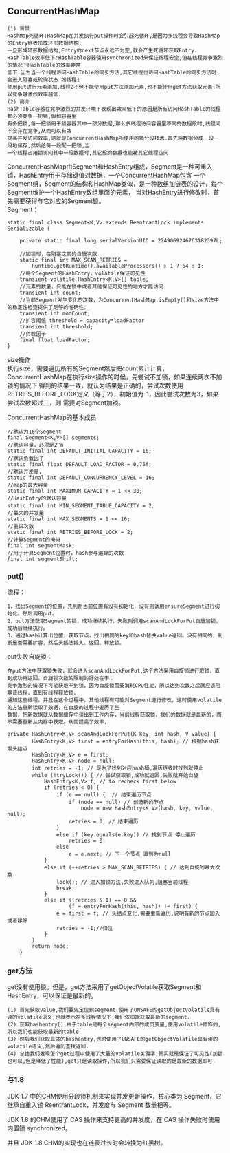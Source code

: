 ## ConcurrentHashMap       
```
(1) 背景
HashMap死循环:HashMap在并发执行put操作时会引起死循环,是因为多线程会导致HashMap的Entry链表形成环形数据结构,
一旦形成环形数据结构,Entry的next节点永远不为空,就会产生死循环获取Entry.
HashTable效率低下:HashTable容器使用synchronized来保证线程安全,但在线程竞争激烈的情况下HashTable的效率非常
低下.因为当一个线程访问HashTable的同步方法,其它线程也访问HashTable的同步方法时,会进入阻塞或轮询状态.如线程1
使用put进行元素添加,线程2不但不能使用put方法添加元素,也不能使用get方法获取元素,所以竞争越激烈效率越低.
(2) 简介
HashTable容器在竞争激烈的并发环境下表现出效率低下的原因是所有访问HashTable的线程都必须竞争一把锁,假如容器里
有多把锁,每一把锁用于锁容器其中一部分数据,那么多线程访问容器里不同的数据段时,线程间不会存在竞争,从而可以有效
提高并发访问效率,这就是ConcurrentHashMap所使用的锁分段技术.首先将数据分成一段一段地储存,然后给每一段配一把锁,当
一个线程占用锁访问其中一段数据时,其它段的数据也能被其它线程访问.
```
ConcurrentHashMap由Segment和HashEntry组成，Segment是一种可重入锁，HashEntry用于存储键值对数据，一个ConcurrentHashMap包含
一个Segment组，Segment的结构和HashMap类似，是一种数组加链表的设计，每个Segment维护一个HashEntry数组里面的元素，
当对HashEntry进行修改时，首先需要获得与它对应的Segment锁。       
Segment：
```
static final class Segment<K,V> extends ReentrantLock implements Serializable {

    private static final long serialVersionUID = 2249069246763182397L;

    //加锁时，在阻塞之前的自旋次数
    static final int MAX_SCAN_RETRIES =
        Runtime.getRuntime().availableProcessors() > 1 ? 64 : 1;
    //每个Segment的HashEntry，volatile保证可见性
    transient volatile HashEntry<K,V>[] table;
    //元素的数量，只能在锁中或者其他保证可见性的地方才能访问
    transient int count;
    //当前Segment发生变化的次数，为ConcurrentHashMap.isEmpty()和size方法中的稳定性检查提供了足够的准确性。
    transient int modCount;
    //扩容阈值 threshold = capacity*loadFactor
    transient int threshold;
    //负载因子
    final float loadFactor;
}
```
size操作          
执行size，需要遍历所有的Segment然后把count累计计算，ConcurrentHashMap在执行size操作的时候，先尝试不加锁，如果连续两次不加锁的情况下
得到的结果一致，就认为结果是正确的，尝试次数使用RETRIES_BEFORE_LOCK定义（等于2），初始值为-1，因此尝试次数为3，如果尝试次数超过三，则
需要对Segment加锁。

ConcurrentHashMap的基本成员      
```
//默认为16个Segment
final Segment<K,V>[] segments;
//默认容量，必须是2^n
static final int DEFAULT_INITIAL_CAPACITY = 16;
//默认负载因子
static final float DEFAULT_LOAD_FACTOR = 0.75f;
//默认并发量，
static final int DEFAULT_CONCURRENCY_LEVEL = 16;
//map的最大容量
static final int MAXIMUM_CAPACITY = 1 << 30;
//HashEntry的默认容量
static final int MIN_SEGMENT_TABLE_CAPACITY = 2、
//最大的并发量
static final int MAX_SEGMENTS = 1 << 16;
//重试次数
static final int RETRIES_BEFORE_LOCK = 2;
//计算Segment的掩码
final int segmentMask;
//用于计算Segment位置时，hash参与运算的次数
final int segmentShift;
```
### put()       
流程：       
```
1，找出Segment的位置，先判断当前位置有没有初始化，没有则调用ensureSegment进行初始化。然后调用put。
2，put方法获取Segment的锁，成功继续执行，失败则调用scanAndLockForPut自旋加锁，成功后继续执行。       
3，通过hash计算出位置，获取节点，找出相同的key和hash替换value返回。没有相同的，判断是否需要扩容，然后头插法插入。返回。释放锁。
```
put失败自旋锁：       
```
在put方法中获取锁失败，就会进入scanAndLockForPut,这个方法采用自旋锁进行取锁，直到成功再返回。自旋锁次数的限制的好处在于：
竞争激烈的情况下可能获取不到锁，因为自旋锁需要消耗CPU性能，所以达到次数之后就应该阻塞该线程，直到有线程释放锁，
通知这些线程。并且在这个过程中，其他线程有可能对Segment进行修改，这时使用volatile的方法重新读取了数据，在自旋的过程中遍历了些
数据，把新数据就从数据缓存中读出到工作内存，当前线程获取锁，我们的数据就是最新的，而不需要重新从内存中获取。从而提高了效率，
```

```
private HashEntry<K,V> scanAndLockForPut(K key, int hash, V value) {
        HashEntry<K,V> first = entryForHash(this, hash); // 根据hash获取头结点
        HashEntry<K,V> e = first;
        HashEntry<K,V> node = null;
        int retries = -1; // 是为了找到对应hash桶,遍历链表时找到就停止
        while (!tryLock()) { // 尝试获取锁,成功就返回,失败就开始自旋
            HashEntry<K,V> f; // to recheck first below
            if (retries < 0) {
                if (e == null) {  // 结束遍历节点
                    if (node == null) // 创造新的节点
                        node = new HashEntry<K,V>(hash, key, value, null);
                    retries = 0; // 结束遍历
                }
                else if (key.equals(e.key)) // 找到节点 停止遍历
                    retries = 0;
                else
                    e = e.next; // 下一个节点 直到为null
            }
            else if (++retries > MAX_SCAN_RETRIES) { // 达到自旋的最大次数
                lock(); // 进入加锁方法,失败进入队列,阻塞当前线程
                break;
            }
            else if ((retries & 1) == 0 &&
                    (f = entryForHash(this, hash)) != first) {
                e = first = f; // 头结点变化,需要重新遍历,说明有新的节点加入或者移除
                retries = -1;//归位
            }
        }
        return node;
    }
```
### get方法       
get没有使用锁。但是，get方法采用了getObjectVolatile获取Segment和HashEntry，可以保证是最新的。
```
(1) 首先获取value,我们要先定位到segment,使用了UNSAFE的getObjectVolatile具有读的volatile语义,也就表示在多线程情况下,我们依旧能获取最新的segment.
(2) 获取hashentry[],由于table是每个segment内部的成员变量,使用volatile修饰的,所以我们也能获取最新的table.
(3) 然后我们获取具体的hashentry,也时使用了UNSAFE的getObjectVolatile具有读的volatile语义,然后遍历查找返回.
(4) 总结我们发现怎个get过程中使用了大量的volatile关键字,其实就是保证了可见性(加锁也可以,但是降低了性能),get只是读取操作,所以我们只需要保证读取的是最新的数据即可.
```
### 与1.8      
JDK 1.7 中的CHM使用分段锁机制来实现并发更新操作，核心类为 Segment，它继承自重入锁 ReentrantLock，并发度与 Segment 数量相等。

JDK 1.8 的CHM使用了 CAS 操作来支持更高的并发度，在 CAS 操作失败时使用内置锁 synchronized。

并且 JDK 1.8 CHM的实现也在链表过长时会转换为红黑树。

